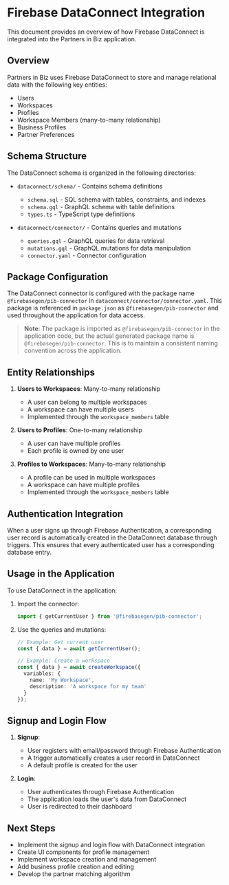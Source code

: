 # Firebase DataConnect Integration

This document provides an overview of how Firebase DataConnect is integrated into the Partners in Biz application.

## Overview

Partners in Biz uses Firebase DataConnect to store and manage relational data with the following key entities:

- Users
- Workspaces
- Profiles
- Workspace Members (many-to-many relationship)
- Business Profiles
- Partner Preferences

## Schema Structure

The DataConnect schema is organized in the following directories:

- `dataconnect/schema/` - Contains schema definitions
  - `schema.sql` - SQL schema with tables, constraints, and indexes
  - `schema.gql` - GraphQL schema with table definitions
  - `types.ts` - TypeScript type definitions

- `dataconnect/connector/` - Contains queries and mutations
  - `queries.gql` - GraphQL queries for data retrieval
  - `mutations.gql` - GraphQL mutations for data manipulation
  - `connector.yaml` - Connector configuration

## Package Configuration

The DataConnect connector is configured with the package name `@firebasegen/pib-connector` in `dataconnect/connector/connector.yaml`. This package is referenced in `package.json` as `@firebasegen/pib-connector` and used throughout the application for data access.

> **Note**: The package is imported as `@firebasegen/pib-connector` in the application code, but the actual generated package name is `@firebasegen/pib-connector`. This is to maintain a consistent naming convention across the application.

## Entity Relationships

1. **Users to Workspaces**: Many-to-many relationship
   - A user can belong to multiple workspaces
   - A workspace can have multiple users
   - Implemented through the `workspace_members` table

2. **Users to Profiles**: One-to-many relationship
   - A user can have multiple profiles
   - Each profile is owned by one user

3. **Profiles to Workspaces**: Many-to-many relationship
   - A profile can be used in multiple workspaces
   - A workspace can have multiple profiles
   - Implemented through the `workspace_members` table

## Authentication Integration

When a user signs up through Firebase Authentication, a corresponding user record is automatically created in the DataConnect database through triggers. This ensures that every authenticated user has a corresponding database entry.

## Usage in the Application

To use DataConnect in the application:

1. Import the connector:
   ```typescript
   import { getCurrentUser } from '@firebasegen/pib-connector';
   ```

2. Use the queries and mutations:
   ```typescript
   // Example: Get current user
   const { data } = await getCurrentUser();

   // Example: Create a workspace
   const { data } = await createWorkspace({
     variables: {
       name: 'My Workspace',
       description: 'A workspace for my team'
     }
   });
   ```

## Signup and Login Flow

1. **Signup**:
   - User registers with email/password through Firebase Authentication
   - A trigger automatically creates a user record in DataConnect
   - A default profile is created for the user

2. **Login**:
   - User authenticates through Firebase Authentication
   - The application loads the user's data from DataConnect
   - User is redirected to their dashboard

## Next Steps

- Implement the signup and login flow with DataConnect integration
- Create UI components for profile management
- Implement workspace creation and management
- Add business profile creation and editing
- Develop the partner matching algorithm
